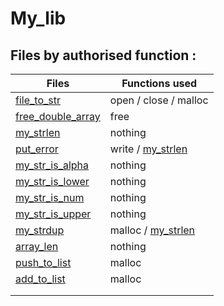 # My_lib

## Files by authorised function :

| Files                                         | Functions used                       |
|-----------------------------------------------|--------------------------------------|
| [file_to_str](/lib/file_to_str.c)             | open / close / malloc                |
| [free_double_array](/lib/free_double_array.c) | free                                 |
| [my_strlen](/lib/my_strlen.c)                 | nothing                              |
| [put_error](/lib/put_error.c)                 | write / [my_strlen](/lib/my_strlen.c) |
| [my_str_is_alpha](/lib/my_str_is_alpha.c)     | nothing                              |
| [my_str_is_lower](/lib/my_str_is_lower.c)     | nothing                              |
| [my_str_is_num](/lib/my_str_is_num.c)         | nothing                              |
| [my_str_is_upper](/lib/my_str_is_upper.c)     | nothing                              |
| [my_strdup](/lib/my_strdup.c)                 | malloc / [my_strlen](/lib/my_strlen.c) |
| [array_len](/lib/array_len.c)                 | nothing                              |
| [push_to_list](/lib/push_to_list.c)           | malloc                               |
| [add_to_list](lib/add_to_list.c)              | malloc                               |
|                                               |                                      |
|                                               |                                      |
